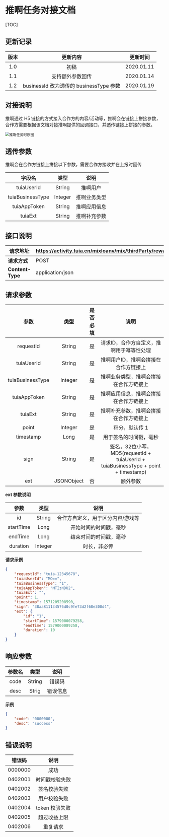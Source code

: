 # 推啊任务对接文档

[TOC]

## 更新记录

| 版本 |                更新内容                 |  更新时间  |
| :--: | :-------------------------------------: | :--------: |
| 1.0  |                  初稿                   | 2020.01.11 |
| 1.1  |            支持额外参数回传             | 2020.01.14 |
| 1.2  | businessId 改为透传的 businessType 参数 | 2020.01.19 |

## 对接说明

推啊通过 H5 链接的方式接入合作方的内容/活动等，推啊会在链接上拼接参数，合作方需要根据该文档对接推啊提供的回调接口，并透传链接上拼接的参数。

<img src="http://storage.ikyxxs.com/%E6%8E%A8%E5%95%8A%E4%BB%BB%E5%8A%A1%E6%97%B6%E5%BA%8F%E5%9B%BE.png" alt="推啊任务时序图" style="zoom:80%;" />

## 透传参数

推啊会在合作方链接上拼接以下参数，需要合作方接收并在上报时回传

|      字段名      |  类型   |     说明     |
| :--------------: | :-----: | :----------: |
|    tuiaUserId    | String  |   推啊用户   |
| tuiaBusinessType | Integer | 推啊业务类型 |
|   tuiaAppToken   | String  | 推啊应用信息 |
|     tuiaExt      | String  | 推啊补充参数 |

## 接口说明

| 请求地址         | https://activity.tuia.cn/mixloanv/mix/thirdParty/rewardCallback |
| ---------------- | ------------------------------------------------------------ |
| **请求方式**     | POST                                                         |
| **Content-Type** | application/json                                             |

## 请求参数

|  参数   |  类型  | 是否必填 |                   说明                   |
| :-------: | :----: | :------: | :--------------------------------------: |
| requestId | String |    是    | 请求ID，合作方自定义，推啊用于幂等性处理 |
|  tuiaUserId  | String |    是    |        推啊用户ID，推啊会拼接在合作方链接上       |
|  tuiaBusinessType  | Integer |    是    |       推啊业务类型，推啊会拼接在合作方链接上 |
|  tuiaAppToken  | String |    是    |        推啊应用信息，推啊会拼接在合作方链接上     |
|  tuiaExt  | String |    是    |        推啊补充参数，推啊会拼接在合作方链接上       |
| point | Integer | 是 | 积分，默认传 1 |
| timestamp |  Long  |    是    |          用于签名的时间戳，毫秒          |
|   sign    | String |    是    |         签名，32位小写，MD5(requestId + tuiaUserId  + tuiaBusinessType + point + timestamp)         |
| ext | JSONObject | 否 | 额外参数 |

**ext 参数说明**

|   参数    |  类型   |               说明                |
| :-------: | :-----: | :-------------------------------: |
|    id     | String  | 合作方自定义，用于区分内容/游戏等 |
| startTime |  Long   |      开始时间的时间戳，毫秒       |
|  endTime  |  Long   |      结束时间的时间戳，毫秒       |
| duration  | Integer |           时长，非必传            |



 **请求示例**

```json
{
	"requestId": "tuia-12345678",
	"tuiaUserId": "MQ==",
	"tuiaBusinessType": "1",
	"tuiaAppToken": "MTIzNDU2",
	"tuiaExt": "",
	"point": 1,
	"timestamp": 1571205208590,
	"sign": "38aa811134576d0c9fe73d2f68e300d4",
    "ext": {
        "id": "1",
        "startTime": 1579000079258,
        "endTime": 1579000089258,
        "duration": 10
    }
}
```


## 响应参数

| 参数名 |  类型  |   说明   |
| :----: | :----: | :------: |
|  code  | String |  错误码  |
|  desc  | Strig  | 错误信息 |



**示例**

```json
{
    "code": "0000000",
    "desc": "success"
}
```



## 错误说明



| 错误码  |               说明               |
| :-----: | :------------------------------: |
|    0000000    |                成功                  |
|  0402001 | 时间戳校验失败  |
|  0402002 | 签名校验失败  |
|  0402003 | 用户校验失败  |
|  0402004 | token 校验失败 |
|  0402005 | 超过收益上限  |
|  0402006 | 重复请求  |